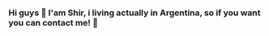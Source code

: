 ### Hi guys :ribbon: I'am Shir, i living actually in Argentina, so if you want you can contact me! :ribbon:

<!--
**shirleyignarski/ShirleyIgnarski** is a ✨ _special_ ✨ repository because its `README.md` (this file) appears on your GitHub profile.

Here are some ideas to get you started:

- :ribbon: I’m currently working on System Analyst in Enterprises for Medical services 
- :ribbon: I am very proud of myself for beginning the process of becoming a software engineer. :ribbon:

